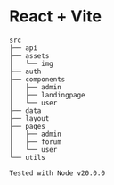 # React + Vite

```
src
├── api
├── assets
│   └── img
├── auth
├── components
│   ├── admin
│   ├── landingpage
│   └── user
├── data
├── layout
├── pages
│   ├── admin
│   ├── forum
│   └── user
└── utils
```

```Tested with Node v20.0.0```
